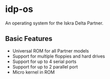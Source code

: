 # idp-os

An operating system for the Iskra Delta Partner.

## Basic Features

 - Universal ROM for all Partner models
 - Support for multiple floppies and hard drives
 - Support for up to 4 serial ports
 - Support for up to 2 parallel port
 - Micro kernel in ROM